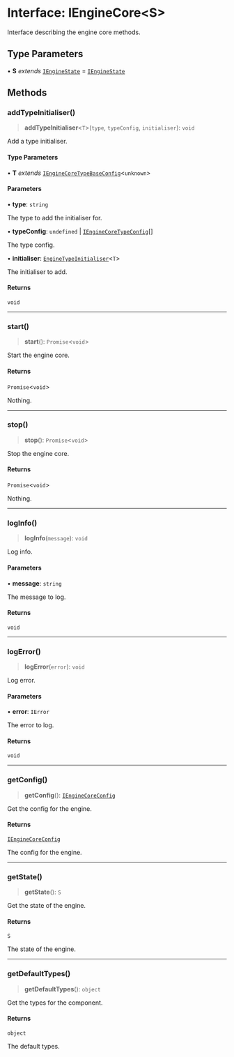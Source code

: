 # Interface: IEngineCore\<S\>

Interface describing the engine core methods.

## Type Parameters

• **S** *extends* [`IEngineState`](IEngineState.md) = [`IEngineState`](IEngineState.md)

## Methods

### addTypeInitialiser()

> **addTypeInitialiser**\<`T`\>(`type`, `typeConfig`, `initialiser`): `void`

Add a type initialiser.

#### Type Parameters

• **T** *extends* [`IEngineCoreTypeBaseConfig`](IEngineCoreTypeBaseConfig.md)\<`unknown`\>

#### Parameters

• **type**: `string`

The type to add the initialiser for.

• **typeConfig**: `undefined` \| [`IEngineCoreTypeConfig`](../type-aliases/IEngineCoreTypeConfig.md)[]

The type config.

• **initialiser**: [`EngineTypeInitialiser`](../type-aliases/EngineTypeInitialiser.md)\<`T`\>

The initialiser to add.

#### Returns

`void`

***

### start()

> **start**(): `Promise`\<`void`\>

Start the engine core.

#### Returns

`Promise`\<`void`\>

Nothing.

***

### stop()

> **stop**(): `Promise`\<`void`\>

Stop the engine core.

#### Returns

`Promise`\<`void`\>

Nothing.

***

### logInfo()

> **logInfo**(`message`): `void`

Log info.

#### Parameters

• **message**: `string`

The message to log.

#### Returns

`void`

***

### logError()

> **logError**(`error`): `void`

Log error.

#### Parameters

• **error**: `IError`

The error to log.

#### Returns

`void`

***

### getConfig()

> **getConfig**(): [`IEngineCoreConfig`](IEngineCoreConfig.md)

Get the config for the engine.

#### Returns

[`IEngineCoreConfig`](IEngineCoreConfig.md)

The config for the engine.

***

### getState()

> **getState**(): `S`

Get the state of the engine.

#### Returns

`S`

The state of the engine.

***

### getDefaultTypes()

> **getDefaultTypes**(): `object`

Get the types for the component.

#### Returns

`object`

The default types.
